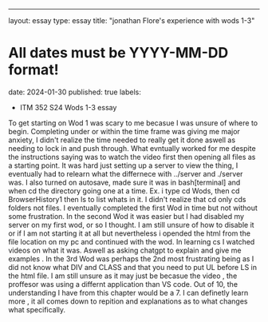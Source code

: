 ---
layout: essay
type: essay
title: "jonathan Flore's experience with wods 1-3"
# All dates must be YYYY-MM-DD format!
date: 2024-01-30
published: true
labels:
  - ITM 352 S24 Wods 1-3 essay

To get starting on Wod 1 was scary to me becasue I was unsure of where to begin. Completing under or within the time frame was giving me major anxiety, I didn't realize the time needed to really get it done aswell as needing to lock in and push through. What evntually worked for me despite the instructions saying was to watch the video first then opening all files as a starting point. It was hard just setting up a server to view the thing, I eventually had to relearn what the differnece with ../server and ./server was. I also turned on autosave, made sure it was in bash[terminal] and when cd the directory going one at a time. Ex. i type cd Wods, then cd BrowserHistory1 then ls to list whats in it. I didn't realize that cd only cds folders not files. I eventually completed the first Wod in time but not without some frustration. 
In the second Wod it was easier but I had disabled my server on my first wod, or so I thought. I am still unsure of how to disable it or if I am not starting it at all but nevertheless i opended the html from the file location on my pc and continued with the wod. In learning cs I watched videos on what it was. Aswell as asking chatgpt to explain and give me examples .
In the 3rd Wod was perhaps the 2nd most frustrating being as I did not know what DIV  and CLASS and that you need to put UL before LS in the html file. I am still unsure as it may just be becasue the video , the proffesor was using a differnt application than VS code. 
Out of 10, the understanding I have from this chapter would be a 7. I can definetly learn more , it all comes down to repition and explanations as to what changes what specifically.
